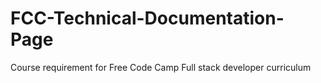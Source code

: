 # FCC-Technical-Documentation-Page
Course requirement for Free Code Camp Full stack developer curriculum 
